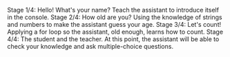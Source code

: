 Stage 1/4: Hello! What's your name? Teach the assistant to introduce itself in the console.
Stage 2/4: How old are you? Using the knowledge of strings and numbers to make the assistant guess your age.
Stage 3/4: Let's count! Applying a for loop so the assistant, old enough, learns how to count.
Stage 4/4: The student and the teacher. At this point, the assistant will be able to check your knowledge and ask multiple-choice questions.
